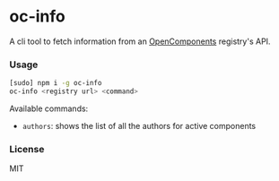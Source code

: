 oc-info
=======

A cli tool to fetch information from an [OpenComponents](https://github.com/opentable/oc) registry's API.

### Usage

```sh
[sudo] npm i -g oc-info
oc-info <registry url> <command>
```

Available commands:

* `authors`: shows the list of all the authors for active components

### License

MIT
